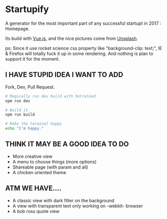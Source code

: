 # Startupify

A generator for the most important part of any successful startupt in 2017 : Homepage.

Its build with [Vue.js](https://vuejs.org/), and the nice pictures come from [Unsplash](https://unsplash.com/).

ps: Since it use rocket science css property like "background-clip: text;", IE & Firefox will totally fuck it up in some rendering.
And nothing is plan to support it for the moment.

## I HAVE STUPID IDEA I WANT TO ADD

Fork, Dev, Pull Request.

```bash
# Magically run dev build with hotreload
npm run dev

# Build it
npm run build

# Make the terminal happy
echo "I'm happy."
```

## THINK IT MAY BE A GOOD IDEA TO DO
 - More creative view
 - A menu to choose things (more options)
 - Shareable page (with param and all)
 - A chicken oriented theme


## ATM WE HAVE....
 - A classic view with dark filter on the background
 - A view with transparent text only working on -webkit- browser
 - A bob ross quote view
